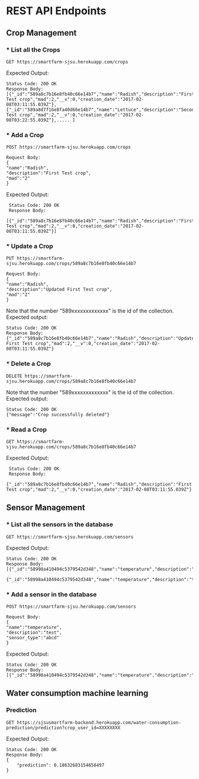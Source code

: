 # REST API Endpoints
## Crop Management
### * List all the Crops
    GET https://smartfarm-sjsu.herokuapp.com/crops

Expected Output:

    Status Code: 200 OK
    Response Body:
    [{"_id":"589a8c7b16e8fb40c66e14b7","name":"Radish","description":"First Test crop","mad":2,"__v":0,"creation_date":"2017-02-08T03:11:55.039Z"},{"_id":"589a8d7f16e8fa40d66e14b7","name":"Lettuce","description":"Second Test crop","mad":2,"__v":0,"creation_date":"2017-02-08T03:22:55.039Z"},..... ]

### * Add a Crop
    POST https://smartfarm-sjsu.herokuapp.com/crops
    
    Request Body:
    {
    "name":"Radish",
    "description":"First Test crop",
    "mad":"2"
    }

Expected Output:

     Status Code: 200 OK
     Response Body:
     [{"_id":"589a8c7b16e8fb40c66e14b7","name":"Radish","description":"First Test crop","mad":2,"__v":0,"creation_date":"2017-02-08T03:11:55.039Z"}]

### * Update a Crop
    PUT https://smartfarm-sjsu.herokuapp.com/crops/589a8c7b16e8fb40c66e14b7
    
    Request Body:
    {
    "name":"Radish",
    "description":"Updated First Test crop",
    "mad":"2"
    }
    
Note that the number "589xxxxxxxxxxxxx" is the id of the collection.
Expected output:
    
    Status Code: 200 OK
    Response Body:
    {"_id":"589a8c7b16e8fb40c66e14b7","name":"Radish","description":"Updated First Test crop","mad":2,"__v":0,"creation_date":"2017-02-08T03:11:55.039Z"}

### * Delete a Crop
    DELETE https://smartfarm-sjsu.herokuapp.com/crops/589a8c7b16e8fb40c66e14b7
Note that the number "589xxxxxxxxxxxxx" is the id of the collection.
Expected output:

    Status Code: 200 OK
    {"message":"Crop successfully deleted"}
    
### * Read a Crop
    
    GET https://smartfarm-sjsu.herokuapp.com/crops/589a8c7b16e8fb40c66e14b7

Expected Output:

     Status Code: 200 OK
     Response Body:
     {"_id":"589a8c7b16e8fb40c66e14b7","name":"Radish","description":"First Test crop","mad":2,"__v":0,"creation_date":"2017-02-08T03:11:55.039Z"}

    
## Sensor Management
### * List all the sensors in the database
    GET https://smartfarm-sjsu.herokuapp.com/sensors

Expected Output:

    Status Code: 200 OK
    Response Body:
    [{"_id":"58998a410494c5379542d348","name":"temperature","description":"test","__v":0},
     {"_id":"58998a410494c5379542d348","name":"temperature","description":"test","__v":0},....]

### * Add a sensor in the database
    POST https://smartfarm-sjsu.herokuapp.com/sensors
    
    Request Body:
    {
    "name":"temperature",
    "description":"test",
    "sensor_type":"abcd"
    }

Expected Output:

    Status Code: 200 OK
    Response Body:
    [{"_id":"58998a410494c5379542d348","name":"temperature","description":"test","__v":0}]

## Water consumption machine learning
### Prediction 
    GET https://sjsusmartfarm-backend.herokuapp.com/water-consumption-prediction/prediction?crop_user_id=XXXXXXXX

Expected Output:

    Status Code: 200 OK
    Response Body:
    {
		"prediction": 0.18632683154658497
	}
